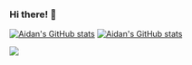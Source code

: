 ### Hi there! 👋

[![Aidan's GitHub stats](https://github-readme-stats.vercel.app/api?username=asrouji&show_icons=true&theme=radical)](https://github.com/anuraghazra/github-readme-stats)
[![Aidan's GitHub stats](https://github-readme-stats.vercel.app/api/top-langs/?username=asrouji&layout=compact&theme=radical)](https://github.com/anuraghazra/github-readme-stats)

![](https://img.shields.io/badge/OS-Windows-informational?style=flat&logo=Windows&logoColor=white&color=2bbc8a)
